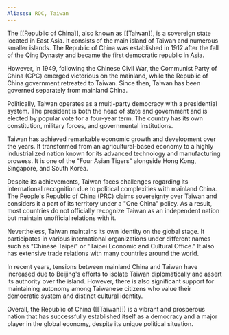 ```yaml
---
Aliases: ROC, Taiwan
---
```

The [[Republic of China]], also known as [[Taiwan]], is a sovereign state located in East Asia. It consists of the main island of Taiwan and numerous smaller islands. The Republic of China was established in 1912 after the fall of the Qing Dynasty and became the first democratic republic in Asia.

However, in 1949, following the Chinese Civil War, the Communist Party of China (CPC) emerged victorious on the mainland, while the Republic of China government retreated to Taiwan. Since then, Taiwan has been governed separately from mainland China.

Politically, Taiwan operates as a multi-party democracy with a presidential system. The president is both the head of state and government and is elected by popular vote for a four-year term. The country has its own constitution, military forces, and governmental institutions.

Taiwan has achieved remarkable economic growth and development over the years. It transformed from an agricultural-based economy to a highly industrialized nation known for its advanced technology and manufacturing prowess. It is one of the "Four Asian Tigers" alongside Hong Kong, Singapore, and South Korea.

Despite its achievements, Taiwan faces challenges regarding its international recognition due to political complexities with mainland China. The People's Republic of China (PRC) claims sovereignty over Taiwan and considers it a part of its territory under a "One China" policy. As a result, most countries do not officially recognize Taiwan as an independent nation but maintain unofficial relations with it.

Nevertheless, Taiwan maintains its own identity on the global stage. It participates in various international organizations under different names such as "Chinese Taipei" or "Taipei Economic and Cultural Office." It also has extensive trade relations with many countries around the world.

In recent years, tensions between mainland China and Taiwan have increased due to Beijing's efforts to isolate Taiwan diplomatically and assert its authority over the island. However, there is also significant support for maintaining autonomy among Taiwanese citizens who value their democratic system and distinct cultural identity.

Overall, the Republic of China ([[Taiwan]]) is a vibrant and prosperous nation that has successfully established itself as a democracy and a major player in the global economy, despite its unique political situation.